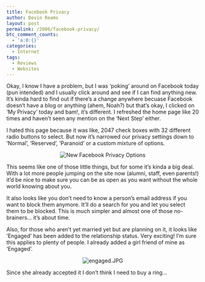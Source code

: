 ```yaml
---
title: Facebook Privacy
author: Devin Reams
layout: post
permalink: /2006/facebook-privacy/
btc_comment_counts:
  - 'a:0:{}'
categories:
  - Internet
tags:
  - Reviews
  - Websites
---
```

Okay, I know I have a problem, but I was &#8216;poking&#8217; around on Facebook today (pun intended) and I usually click around and see if I can find anything new. It&#8217;s kinda hard to find out if there&#8217;s a change anywhere becuase Facebook doesn&#8217;t have a blog or anything (ahem, Noah?) but that&#8217;s okay, I clicked on &#8216;My Privacy&#8217; today and bam!, it&#8217;s different. I refreshed the home page like 20 times and haven&#8217;t seen any mention on the &#8216;Next Step&#8217; either.

I hated this page because it was like, 2047 check boxes with 32 different radio buttons to select. But now it&#8217;s narrowed our privacy settings down to &#8216;Normal&#8217;, &#8216;Reserved&#8217;, &#8216;Paranoid&#8217; or a custom mixture of options.

<div style="text-align: center">
  <img id="image39" alt="New Facebook Privacy Options" src="http://devinreams.com/wp-content/uploads/2006/01/privacy1.JPG" />
</div>

This seems like one of those little things, but for some it&#8217;s kinda a big deal. With a lot more people jumping on the site now (alumni, staff, even parents!) it&#8217;d be nice to make sure you can be as open as you want without the whole world knowing about you.

It also looks like you don&#8217;t need to know a person&#8217;s email address if you want to block them anymore. It&#8217;ll do a search for you and let you select them to be blocked. This is much simpler and almost one of those no-brainers&#8230; it&#8217;s about time.

Also, for those who aren&#8217;t yet married yet but are planning on it, it looks like &#8216;Engaged&#8217; has been added to the relationship status. Very exciting! I&#8217;m sure this applies to plenty of people. I already added a girl friend of mine as &#8216;Engaged&#8217;.

<div style="text-align: center">
  <img id="image46" alt="engaged.JPG" src="http://devinreams.com/wp-content/uploads/2006/01/engaged.JPG" />
</div>

Since she already accepted it I don&#8217;t think I need to buy a ring&#8230;